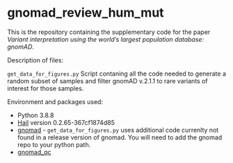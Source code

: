 # gnomad_review_hum_mut
This is the repository containing the supplementary code for the paper _Variant interpretation using the world’s largest population database: gnomAD_.

Description of files:

`get_data_for_figures.py` Script contaning all the code needed to generate a random subset of samples and filter gnomAD v.2.1.1 to rare variants of interest for those samples.

Environment and packages used:
* Python 3.8.8
* [Hail](https://hail.is/docs/0.2/index.html) version 0.2.65-367cf1874d85
* [gnomad](https://github.com/broadinstitute/gnomad_methods) - `get_data_for_figures.py` uses additional code currenlty not found in a release version of gnomad. You will need to add the gnomad repo to your python path.
* [gnomad_qc](https://github.com/broadinstitute/gnomad_qc)
